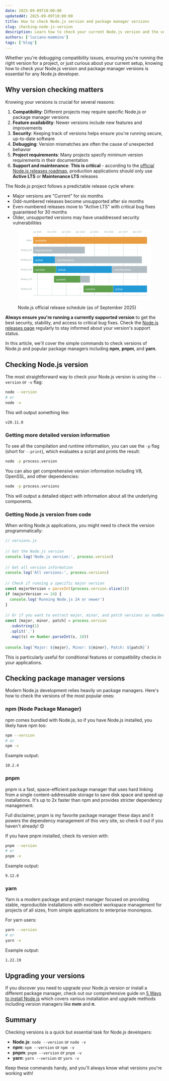 ```yaml
---
date: 2025-09-09T10:00:00
updatedAt: 2025-09-09T10:00:00
title: How to check Node.js version and package manager versions
slug: checking-node-js-version
description: Learn how to check your current Node.js version and the versions of popular package managers including npm, pnpm, and yarn
authors: ['luciano-mammino']
tags: ['blog']
---
```


Whether you're debugging compatibility issues, ensuring you're running the right version for a project, or just curious about your current setup, knowing how to check your Node.js version and package manager versions is essential for any Node.js developer.

## Why version checking matters

Knowing your versions is crucial for several reasons:

1. **Compatibility**: Different projects may require specific Node.js or package manager versions
2. **Feature availability**: Newer versions include new features and improvements
3. **Security**: Keeping track of versions helps ensure you're running secure, up-to-date software
4. **Debugging**: Version mismatches are often the cause of unexpected behavior
5. **Project requirements**: Many projects specify minimum version requirements in their documentation
6. **Support and maintenance**: **This is critical** - according to the [official Node.js releases roadmap](https://nodejs.org/en/about/previous-releases), production applications should only use **Active LTS** or **Maintenance LTS** releases

The Node.js project follows a predictable release cycle where:

- Major versions are "Current" for six months
- Odd-numbered releases become unsupported after six months
- Even-numbered releases move to "Active LTS" with critical bug fixes guaranteed for 30 months
- Older, unsupported versions may have unaddressed security vulnerabilities

<figure>

![Horizontal timeline of the Node.js release schedule from Jun 2025 to Jun 2027. Rows for Main, 20, 22, 24, 25, 26. Colors: orange = unstable, green = current, blue = active, gray = maintenance. Node.js 20 is maintenance until May 2026. Node.js 22 is active to Nov 2025, then maintenance to May 2027. Node.js 24 goes current → active → maintenance (from Nov 2026). Node.js 25 is current Oct 2025–Apr 2026, then brief maintenance. Node.js 26 is current May–Nov 2026, then active.](./nodejs-releases-schedule-2025-09-09.svg)

<figcaption>Node.js official release schedule (as of September 2025)</figcaption>

</figure>

**Always ensure you're running a currently supported version** to get the best security, stability, and access to critical bug fixes. Check the [Node.js releases page](https://nodejs.org/en/about/previous-releases) regularly to stay informed about your version's support status.

In this article, we'll cover the simple commands to check versions of Node.js and popular package managers including **npm**, **pnpm**, and **yarn**.

## Checking Node.js version

The most straightforward way to check your Node.js version is using the `--version` or `-v` flag:

```bash title="loige@terminal"
node --version
# or
node -v
```

This will output something like:

```
v20.11.0
```

### Getting more detailed version information

To see all the compilation and runtime information, you can use the `-p` flag (short for `--print`), which evaluates a script and prints the result:

```bash title="loige@terminal"
node -p process.version
```

You can also get comprehensive version information including V8, OpenSSL, and other dependencies:

```bash title="loige@terminal"
node -p process.versions
```

This will output a detailed object with information about all the underlying components.

### Getting Node.js version from code

When writing Node.js applications, you might need to check the version programmatically:

```javascript
// versions.js

// Get the Node.js version
console.log('Node.js version:', process.version)

// Get all version information
console.log('All versions:', process.versions)

// Check if running a specific major version
const majorVersion = parseInt(process.version.slice(1))
if (majorVersion >= 24) {
  console.log('Running Node.js 24 or newer')
}

// Or if you want to extract major, minor, and patch versions as numbers
const [major, minor, patch] = process.version
  .substring(1)
  .split('.')
  .map((s) => Number.parseInt(s, 10))

console.log(`Major: ${major}, Minor: ${minor}, Patch: ${patch}`)
```

This is particularly useful for conditional features or compatibility checks in your applications.

## Checking package manager versions

Modern Node.js development relies heavily on package managers. Here's how to check the versions of the most popular ones:

### npm (Node Package Manager)

npm comes bundled with Node.js, so if you have Node.js installed, you likely have npm too:

```bash title="loige@terminal"
npm --version
# or
npm -v
```

Example output:

```
10.2.4
```

### pnpm

pnpm is a fast, space-efficient package manager that uses hard linking from a single content-addressable storage to save disk space and speed up installations. It's up to 2x faster than npm and provides stricter dependency management.

Full disclaimer, pnpm is my favorite package manager these days and it powers the dependency management of this very site, so check it out if you haven't already! 😊

If you have pnpm installed, check its version with:

```bash title="loige@terminal"
pnpm --version
# or
pnpm -v
```

Example output:

```
9.12.0
```

### yarn

Yarn is a modern package and project manager focused on providing stable, reproducible installations with excellent workspace management for projects of all sizes, from simple applications to enterprise monorepos.

For yarn users:

```bash title="loige@terminal"
yarn --version
# or
yarn -v
```

Example output:

```
1.22.19
```

## Upgrading your versions

If you discover you need to upgrade your Node.js version or install a different package manager, check out our comprehensive guide on [5 Ways to install Node.js](/blog/5-ways-to-install-node-js) which covers various installation and upgrade methods including version managers like **nvm** and **n**.

## Summary

Checking versions is a quick but essential task for Node.js developers:

- **Node.js**: `node --version` or `node -v`
- **npm**: `npm --version` or `npm -v`
- **pnpm**: `pnpm --version` or `pnpm -v`
- **yarn**: `yarn --version` or `yarn -v`

Keep these commands handy, and you'll always know what versions you're working with!
